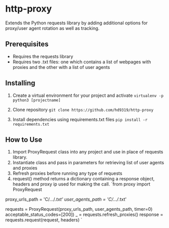 # http-proxy
Extends the Python requests library by adding additional options for proxy/user agent rotation as well as tracking.

## Prerequisites
* Requires the requests library
* Requires two .txt files: one which contains a list of webpages with proxies and the other with a list of user agents

## Installing
1. Create a virtual environment for your project and activate
`virtualenv -p python3 [projectname]`

2. Clone repository
`git clone https://github.com/hd9319/http-proxy`

3. Install dependencies using requirements.txt files
`pip install -r requirements.txt`

## How to Use
1. Import ProxyRequest class into any project and use in place of requests library.
2. Instantiate class and pass in parameters for retrieving list of user agents and proxies
3. Refresh proxies before running any type of requests
4. request() method returns a dictionary containing a response object, headers and proxy ip used for making the call.
`from proxy import ProxyRequest

proxy_urls_path = 'C/.../*.txt'
user_agents_path = 'C/.../*.txt'

requests = ProxyRequest(proxy_urls_path, user_agents_path, timer=0)
               acceptable_status_codes=[200])
_ = requests.refresh_proxies()
response = requests.request(request, headers)
`

